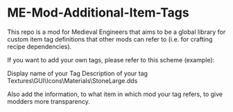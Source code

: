 # ME-Mod-Additional-Item-Tags
This repo is a mod for Medieval Engineers that aims to be a global library for custom item tag definitions that other mods can refer to (i.e. for crafting recipe dependencies).

If you want to add your own tags, please refer to this scheme (example):

  <Definition xsi:type="MyObjectBuilder_ItemTagDefinition">
    <Id Type="ItemTagDefinition" Subtype="YourUniqueTagName" />
    <DisplayName>Display name of your Tag</DisplayName>
    <Description>Description of your tag</Description>
    <Icon>Textures\GUI\Icons\Materials\StoneLarge.dds</Icon>
  </Definition>
  
Also add the information, to what item in which mod your tag refers, to give modders more transparency.
